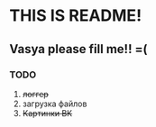# THIS IS README!
## Vasya please fill me!! =(



### TODO
1. ~~логгер~~
1. загрузка файлов
1. ~~Картинки ВК~~